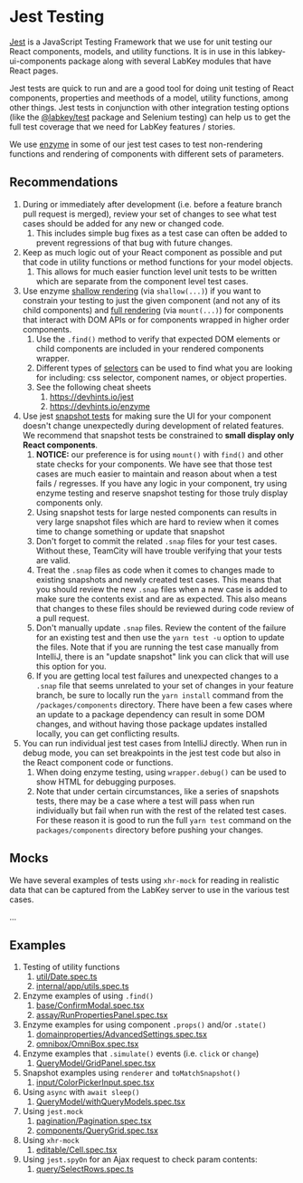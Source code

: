# Jest Testing

[Jest](https://jestjs.io/docs/en/getting-started.html) is a JavaScript Testing Framework that we use for unit testing
our React components, models, and utility functions. It is in use in this labkey-ui-components package along with
several LabKey modules that have React pages.

Jest tests are quick to run and are a good tool for doing unit testing of React components, properties and meethods of
a model, utility functions, among other things. Jest tests in conjunction with other integration testing options (like
the [@labkey/test](../../test/README.md) package and Selenium
testing) can help us to get the full test coverage that we need for LabKey features / stories.

We use [enzyme](https://enzymejs.github.io/enzyme/) in some of our jest test cases to test non-rendering functions and
rendering of components with different sets of parameters.

## Recommendations
1. During or immediately after development (i.e. before a feature branch pull request is merged), review your set of
    changes to see what test cases should be added for any new or changed code.
    1. This includes simple bug fixes as a test case can often be added to prevent regressions of that bug with
    future changes.
1. Keep as much logic out of your React component as possible and put that code in utility functions or method functions
    for your model objects.
    1. This allows for much easier function level unit tests to be written which are separate
    from the component level test cases.
1. Use enzyme [shallow rendering](https://enzymejs.github.io/enzyme/docs/api/shallow.html) (via `shallow(...)`)
    if you want to constrain your testing to just the given component (and not any of its child components) and
    [full rendering](https://enzymejs.github.io/enzyme/docs/api/mount.html) (via `mount(...)`) for components that
    interact with DOM APIs or for components wrapped in higher order components.
    1. Use the `.find()` method to verify that expected DOM elements or child components are included in your rendered
        components wrapper.
    1. Different types of [selectors](https://enzymejs.github.io/enzyme/docs/api/selector.html) can be used to find what
        you are looking for including: css selector, component names, or object properties.
    1. See the following cheat sheets
        1. https://devhints.io/jest
        1. https://devhints.io/enzyme
1. Use jest [snapshot tests](https://jestjs.io/docs/en/snapshot-testing) for making sure the UI for your component
    doesn't change unexpectedly during development of related features. We recommend that snapshot tests be constrained
    to **small display only React components**.
    1. **NOTICE:** our preference is for using `mount()` with `find()` and other state checks for your components. We have
        see that those test cases are much easier to maintain and reason about when a test fails / regresses. If you have
        any logic in your component, try using enzyme testing and reserve snapshot testing for those truly display components only.
    1. Using snapshot tests for large nested components can results in very large snapshot files which are hard to
        review when it comes time to change something or update that snapshot
    1. Don't forget to commit the related `.snap` files for your test cases. Without these, TeamCity will have trouble
        verifying that your tests are valid.
    1. Treat the `.snap` files as code when it comes to changes made to existing snapshots and newly created test cases.
        This means that you should review the new `.snap` files when a new case is added to make sure the contents exist
        and are as expected. This also means that changes to these files should be reviewed during code review of a
        pull request.
    1. Don't manually update `.snap` files. Review the content of the failure for an existing test and then use the
        `yarn test -u` option to update the files. Note that if you are running the test case manually from IntelliJ,
        there is an "update snapshot" link you can click that will use this option for you.
    1. If you are getting local test failures and unexpected changes to a `.snap` file that seems unrelated to your set
        of changes in your feature branch, be sure to locally run the `yarn install` command from the
        `/packages/components` directory. There have been a few cases where an update to a package dependency can result
        in some DOM changes, and without having those package updates installed locally, you can get conflicting results.
1. You can run individual jest test cases from IntelliJ directly. When run in debug mode, you can set breakpoints in
    the jest test code but also in the React component code or functions.
    1. When doing enzyme testing, using `wrapper.debug()` can be used to show HTML for debugging purposes.
    1. Note that under certain circumstances, like a series of snapshots tests, there may be a case where a test will
        pass when run individually but fail when run with the rest of the related test cases. For these reason it is
        good to run the full `yarn test` command on the `packages/components` directory before pushing your changes.

## Mocks
We have several examples of tests using `xhr-mock` for reading in realistic data that can be captured from the
LabKey server to use in the various test cases.

...

## Examples
1. Testing of utility functions
    1. [util/Date.spec.ts](../src/util/Date.spec.ts)
    1. [internal/app/utils.spec.ts](../src/internal/app/utils.spec.ts)
1. Enzyme examples of using `.find()`
    1. [base/ConfirmModal.spec.tsx](../src/components/base/ConfirmModal.spec.tsx)
    1. [assay/RunPropertiesPanel.spec.tsx](../src/components/assay/RunPropertiesPanel.spec.tsx)
1. Enzyme examples for using component `.props()` and/or `.state()`
    1. [domainproperties/AdvancedSettings.spec.tsx](../src/components/domainproperties/AdvancedSettings.spec.tsx)
    1. [omnibox/OmniBox.spec.tsx](../src/components/omnibox/OmniBox.spec.tsx)
1. Enzyme examples that `.simulate()` events (i.e. `click` or `change`)
    1. [QueryModel/GridPanel.spec.tsx](../src/QueryModel/GridPanel.spec.tsx)
1. Snapshot examples using `renderer` and `toMatchSnapshot()`
    1. [input/ColorPickerInput.spec.tsx](../src/components/forms/input/ColorPickerInput.spec.tsx)
1. Using `async` with `await sleep()`
    1. [QueryModel/withQueryModels.spec.tsx](../src/QueryModel/withQueryModels.spec.tsx)
1. Using `jest.mock`
    1. [pagination/Pagination.spec.tsx](../src/components/pagination/Pagination.spec.tsx)
    1. [components/QueryGrid.spec.tsx](../src/components/QueryGrid.spec.tsx)
1. Using `xhr-mock`
    1. [editable/Cell.spec.tsx](../src/components/editable/Cell.spec.tsx)
1. Using `jest.spyOn` for an Ajax request to check param contents:
    1. [query/SelectRows.spec.ts](https://github.com/LabKey/labkey-api-js/blob/main/src/labkey/query/SelectRows.spec.ts)
